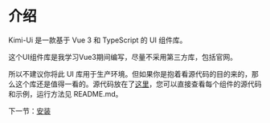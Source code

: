 # 介绍

Kimi-Ui 是一款基于 Vue 3 和 TypeScript 的 UI 组件库。

这个UI组件库是我学习Vue3期间编写，尽量不采用第三方库，包括官网。

所以不建议你将此 UI 库用于生产环境。但如果你是抱着看源代码的目的来的，那么这个库还是值得一看的。源代码放在了[这里](http://www.baidu.com)，您可以直接查看每个组件的源代码和示例，运行方法见 README.md。

下一节：[安装](#/doc/install)